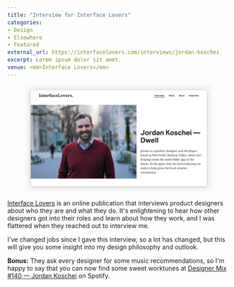 ```yaml
---
title: "Interview for Interface Lovers"
categories:
- Design
- Elsewhere
- Featured
external_url: https://interfacelovers.com/interviews/jordan-koschei
excerpt: Lorem ipsum dolor sit amet.
venue: <em>Interface Lovers</em>
---
```


<figure>
    <img alt="Interface Lovers" src="/assets/img/writing/interfacelovers.jpg" />
</figure>

<a href="https://interfacelovers.com">Interface Lovers</a> is an online publication that interviews product designers about who they are and what they do. It's enlightening to hear how other designers got into their roles and learn about how they work, and I was flattered when they reached out to interview me.

I've changed jobs since I gave this interview, so a lot has changed, but this will give you some insight into my design philosophy and outlook.

**Bonus:** They ask every designer for some music recommendations, so I'm happy to say that
you can now find some sweet worktunes at <a href="https://open.spotify.com/user/interfacelovers/playlist/7KQcFwvMXCvETtmjduegVx?si=QfaNkY3zTcuCWSct7UwKMQ">Designer Mix #140 — Jordan Koschei</a> on Spotify.
